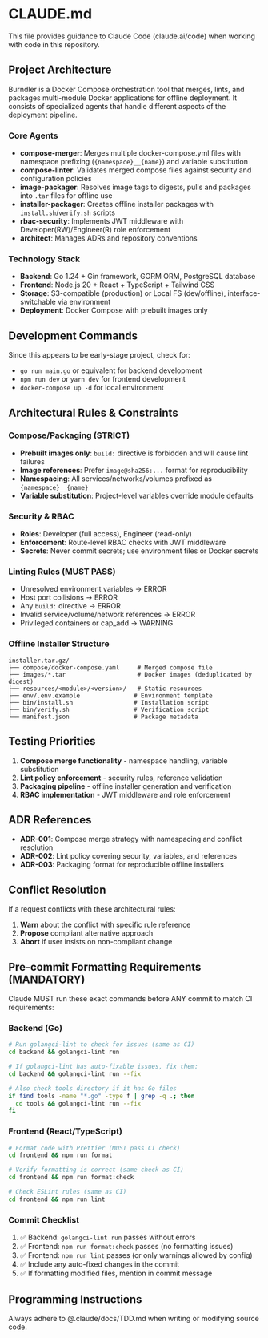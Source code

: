 # CLAUDE.md

This file provides guidance to Claude Code (claude.ai/code) when working with code in this repository.

## Project Architecture

Burndler is a Docker Compose orchestration tool that merges, lints, and packages multi-module Docker applications for offline deployment. It consists of specialized agents that handle different aspects of the deployment pipeline.

### Core Agents
- **compose-merger**: Merges multiple docker-compose.yml files with namespace prefixing (`{namespace}__{name}`) and variable substitution
- **compose-linter**: Validates merged compose files against security and configuration policies
- **image-packager**: Resolves image tags to digests, pulls and packages into `.tar` files for offline use
- **installer-packager**: Creates offline installer packages with `install.sh`/`verify.sh` scripts
- **rbac-security**: Implements JWT middleware with Developer(RW)/Engineer(R) role enforcement
- **architect**: Manages ADRs and repository conventions

### Technology Stack
- **Backend**: Go 1.24 + Gin framework, GORM ORM, PostgreSQL database
- **Frontend**: Node.js 20 + React + TypeScript + Tailwind CSS
- **Storage**: S3-compatible (production) or Local FS (dev/offline), interface-switchable via environment
- **Deployment**: Docker Compose with prebuilt images only

## Development Commands

Since this appears to be early-stage project, check for:
- `go run main.go` or equivalent for backend development
- `npm run dev` or `yarn dev` for frontend development
- `docker-compose up -d` for local environment

## Architectural Rules & Constraints

### Compose/Packaging (STRICT)
- **Prebuilt images only**: `build:` directive is forbidden and will cause lint failures
- **Image references**: Prefer `image@sha256:...` format for reproducibility
- **Namespacing**: All services/networks/volumes prefixed as `{namespace}__{name}`
- **Variable substitution**: Project-level variables override module defaults

### Security & RBAC
- **Roles**: Developer (full access), Engineer (read-only)
- **Enforcement**: Route-level RBAC checks with JWT middleware
- **Secrets**: Never commit secrets; use environment files or Docker secrets

### Linting Rules (MUST PASS)
- Unresolved environment variables → ERROR
- Host port collisions → ERROR
- Any `build:` directive → ERROR
- Invalid service/volume/network references → ERROR
- Privileged containers or cap_add → WARNING

### Offline Installer Structure
```
installer.tar.gz/
├── compose/docker-compose.yaml     # Merged compose file
├── images/*.tar                    # Docker images (deduplicated by digest)
├── resources/<module>/<version>/   # Static resources
├── env/.env.example               # Environment template
├── bin/install.sh                 # Installation script
├── bin/verify.sh                  # Verification script
└── manifest.json                  # Package metadata
```

## Testing Priorities
1. **Compose merge functionality** - namespace handling, variable substitution
2. **Lint policy enforcement** - security rules, reference validation
3. **Packaging pipeline** - offline installer generation and verification
4. **RBAC implementation** - JWT middleware and role enforcement

## ADR References
- **ADR-001**: Compose merge strategy with namespacing and conflict resolution
- **ADR-002**: Lint policy covering security, variables, and references
- **ADR-003**: Packaging format for reproducible offline installers

## Conflict Resolution
If a request conflicts with these architectural rules:
1. **Warn** about the conflict with specific rule reference
2. **Propose** compliant alternative approach
3. **Abort** if user insists on non-compliant change

## Pre-commit Formatting Requirements (MANDATORY)

Claude MUST run these exact commands before ANY commit to match CI requirements:

### Backend (Go)
```bash
# Run golangci-lint to check for issues (same as CI)
cd backend && golangci-lint run

# If golangci-lint has auto-fixable issues, fix them:
cd backend && golangci-lint run --fix

# Also check tools directory if it has Go files
if find tools -name "*.go" -type f | grep -q .; then
  cd tools && golangci-lint run --fix
fi
```

### Frontend (React/TypeScript)
```bash
# Format code with Prettier (MUST pass CI check)
cd frontend && npm run format

# Verify formatting is correct (same check as CI)
cd frontend && npm run format:check

# Check ESLint rules (same as CI)
cd frontend && npm run lint
```

### Commit Checklist
1. ✅ Backend: `golangci-lint run` passes without errors
2. ✅ Frontend: `npm run format:check` passes (no formatting issues)
3. ✅ Frontend: `npm run lint` passes (or only warnings allowed by config)
4. ✅ Include any auto-fixed changes in the commit
5. ✅ If formatting modified files, mention in commit message

## Programming Instructions
Always adhere to @.claude/docs/TDD.md when writing or modifying source code.
